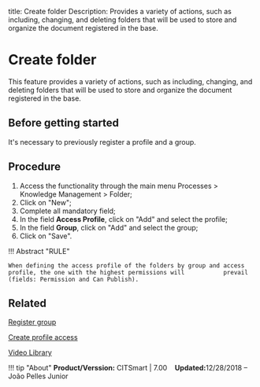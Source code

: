 title: Create folder 
Description:  Provides a variety of actions, such as including, changing, and deleting folders that will be used to store and organize the document registered in the base.
# Create folder

This feature provides a variety of actions, such as including, changing, and deleting folders that will be used to store and organize the document registered in the base.

## Before getting started
It's necessary to previously register a profile and a group.

## Procedure

1.  Access the functionality through the main menu Processes \> Knowledge Management \> Folder;
2.  Click on "New";
3.  Complete all mandatory field;
4.  In the field **Access Profile**, click on "Add" and select the profile;
5.  In the field **Group**, click on "Add" and select the group;
6.  Click on "Save".

!!! Abstract "RULE"

    When defining the access profile of the folders by group and access profile, the one with the highest permissions will           prevail (fields: Permission and Can Publish).


## Related

[Register group](/en-us/citsmart-7/initial-settings/access-settings/user/register-groups.html)  

[Create profile access](/en-us/citsmart-7/initial-settings/access-settings/profile/create-profile-access.html)


<i class='fa fa-youtube-play  fa-2x' style='color:#97ce17;vertical-align: middle;'> </i> [Video Library](https://www.youtube.com/playlist?list=PLB5qK2uzf2ROOaL7DsS86sLx4ilNgruEc)

!!! tip "About"
    <b>Product/Verssion:</b> CITSmart | 7.00 &nbsp;&nbsp;
    <b>Updated:</b>12/28/2018 – João Pelles Junior 
